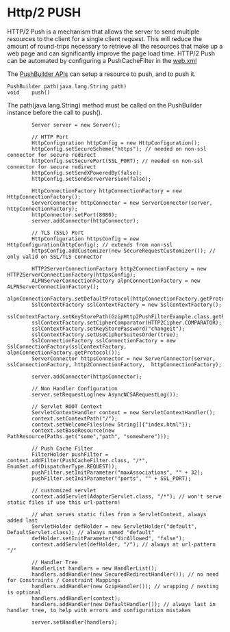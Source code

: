 # Http/2 PUSH

HTTP/2 Push is a mechanism that allows the server to send multiple resources to the client for a single client request. 
This will reduce the amount of round-trips necessary to retrieve all the resources that make up a web page and can 
significantly improve the page load time. HTTP/2 Push can be automated by configuring a PushCacheFilter in the [web.xml](https://www.eclipse.org/jetty/documentation/current/http2-configuring-push.html)

The [PushBuilder APIs](https://www.eclipse.org/jetty/javadoc/current/org/eclipse/jetty/server/PushBuilder.html) can setup a resource to push, and to push it.
```
PushBuilder	path(java.lang.String path)	
void	push()	
```
The path(java.lang.String) method must be called on the PushBuilder instance before the call to push().

```
        Server server = new Server();

        // HTTP Port
        HttpConfiguration httpConfig = new HttpConfiguration();
        httpConfig.setSecureScheme("https"); // needed on non-ssl connector for secure redirect
        httpConfig.setSecurePort(SSL_PORT); // needed on non-ssl connector for secure redirect
        httpConfig.setSendXPoweredBy(false);
        httpConfig.setSendServerVersion(false);

        HttpConnectionFactory httpConnectionFactory = new HttpConnectionFactory();
        ServerConnector httpConnector = new ServerConnector(server, httpConnectionFactory);
        httpConnector.setPort(8080);
        server.addConnector(httpConnector);

        // TLS (SSL) Port
        HttpConfiguration httpsConfig = new HttpConfiguration(httpConfig); // extends from non-ssl
        httpsConfig.addCustomizer(new SecureRequestCustomizer()); // only valid on SSL/TLS connector

        HTTP2ServerConnectionFactory http2ConnectionFactory = new HTTP2ServerConnectionFactory(httpsConfig);
        ALPNServerConnectionFactory alpnConnectionFactory = new ALPNServerConnectionFactory();
        alpnConnectionFactory.setDefaultProtocol(httpConnectionFactory.getProtocol());
        SslContextFactory sslContextFactory = new SslContextFactory();
        sslContextFactory.setKeyStorePath(GzipHttp2PushFilterExample.class.getResource("/keystore").toExternalForm());
        sslContextFactory.setCipherComparator(HTTP2Cipher.COMPARATOR);
        sslContextFactory.setKeyStorePassword("changeit");
        sslContextFactory.setUseCipherSuitesOrder(true);
        SslConnectionFactory sslConnectionFactory = new SslConnectionFactory(sslContextFactory, alpnConnectionFactory.getProtocol());
        ServerConnector httpsConnector = new ServerConnector(server, sslConnectionFactory, http2ConnectionFactory,  httpConnectionFactory);

        server.addConnector(httpsConnector);

        // Non Handler Configuration
        server.setRequestLog(new AsyncNCSARequestLog());

        // Servlet ROOT Context
        ServletContextHandler context = new ServletContextHandler();
        context.setContextPath("/");
        context.setWelcomeFiles(new String[]{"index.html"});
        context.setBaseResource(new PathResource(Paths.get("some","path", "somewhere")));

        // Push Cache Filter
        FilterHolder pushFilter = context.addFilter(PushCacheFilter.class, "/*", EnumSet.of(DispatcherType.REQUEST));
        pushFilter.setInitParameter("maxAssociations", "" + 32);
        pushFilter.setInitParameter("ports", "" + SSL_PORT);

        // customized servlet
        context.addServlet(AdapterServlet.class, "/*"); // won't serve static files if use this url-pattern!

        // what serves static files from a ServletContext, always added last
        ServletHolder defHolder = new ServletHolder("default", DefaultServlet.class); // always named "default"
        defHolder.setInitParameter("dirAllowed", "false");
        context.addServlet(defHolder, "/"); // always at url-pattern "/"

        // Handler Tree
        HandlerList handlers = new HandlerList();
        handlers.addHandler(new SecuredRedirectHandler()); // no need for Constraints / Constraint Mappings
        handlers.addHandler(new GzipHandler()); // wrapping / nesting is optional
        handlers.addHandler(context);
        handlers.addHandler(new DefaultHandler()); // always last in handler tree, to help with errors and configuration mistakes

        server.setHandler(handlers);

```

